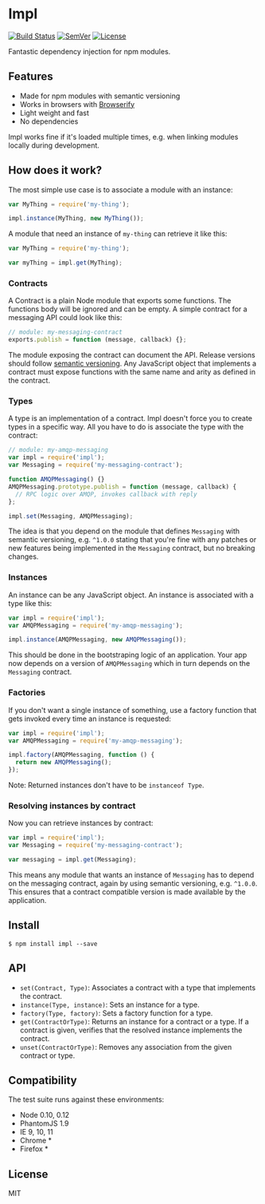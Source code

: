 # Impl

[![Build Status]](https://travis-ci.org/mantoni/impl.js)
[![SemVer]](http://semver.org)
[![License]](https://github.com/mantoni/impl.js/blob/master/LICENSE)

Fantastic dependency injection for npm modules.

## Features

- Made for npm modules with semantic versioning
- Works in browsers with [Browserify][]
- Light weight and fast
- No dependencies

Impl works fine if it's loaded multiple times, e.g. when linking modules
locally during development.

## How does it work?

The most simple use case is to associate a module with an instance:

```js
var MyThing = require('my-thing');

impl.instance(MyThing, new MyThing());
```

A module that need an instance of `my-thing` can retrieve it like this:

```js
var MyThing = require('my-thing');

var myThing = impl.get(MyThing);
```

### Contracts

A Contract is a plain Node module that exports some functions. The functions
body will be ignored and can be empty. A simple contract for a messaging API
could look like this:

```js
// module: my-messaging-contract
exports.publish = function (message, callback) {};
```

The module exposing the contract can document the API. Release versions should
follow [semantic versioning](http://semver.org). Any JavaScript object that
implements a contract must expose functions with the same name and arity as
defined in the contract.

### Types

A type is an implementation of a contract. Impl doesn't force you to create
types in a specific way. All you have to do is associate the type with the
contract:

```js
// module: my-amqp-messaging
var impl = require('impl');
var Messaging = require('my-messaging-contract');

function AMQPMessaging() {}
AMQPMessaging.prototype.publish = function (message, callback) {
  // RPC logic over AMQP, invokes callback with reply
};

impl.set(Messaging, AMQPMessaging);
```

The idea is that you depend on the module that defines `Messaging` with
semantic versioning, e.g. `^1.0.0` stating that you're fine with any patches or
new features being implemented in the `Messaging` contract, but no breaking
changes.

### Instances

An instance can be any JavaScript object. An instance is associated with a type
like this:

```js
var impl = require('impl');
var AMQPMessaging = require('my-amqp-messaging');

impl.instance(AMQPMessaging, new AMQPMessaging());
```

This should be done in the bootstraping logic of an application. Your app now
depends on a version of `AMQPMessaging` which in turn depends on the
`Messaging` contract.

### Factories

If you don't want a single instance of something, use a factory function that
gets invoked every time an instance is requested:

```js
var impl = require('impl');
var AMQPMessaging = require('my-amqp-messaging');

impl.factory(AMQPMessaging, function () {
  return new AMQPMessaging();
});
```

Note: Returned instances don't have to be `instanceof Type`.

### Resolving instances by contract

Now you can retrieve instances by contract:

```js
var impl = require('impl');
var Messaging = require('my-messaging-contract');

var messaging = impl.get(Messaging);
```

This means any module that wants an instance of `Messaging` has to depend on
the messaging contract, again by using semantic versioning, e.g. `^1.0.0`. This
ensures that a contract compatible version is made available by the
application.

## Install

    $ npm install impl --save

## API

- `set(Contract, Type)`: Associates a contract with a type that implements the
  contract.
- `instance(Type, instance)`: Sets an instance for a type.
- `factory(Type, factory)`: Sets a factory function for a type.
- `get(ContractOrType)`: Returns an instance for a contract or a type. If a
  contract is given, verifies that the resolved instance implements the
  contract.
- `unset(ContractOrType)`: Removes any association from the given contract or
  type.

## Compatibility

The test suite runs against these environments:

- Node 0.10, 0.12
- PhantomJS 1.9
- IE 9, 10, 11
- Chrome *
- Firefox *

## License

MIT

[Build Status]: http://img.shields.io/travis/mantoni/impl.js.svg
[SemVer]: http://img.shields.io/:semver-%E2%9C%93-brightgreen.svg
[License]: http://img.shields.io/npm/l/impl.svg
[Browserify]: http://browserify.org
